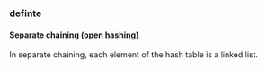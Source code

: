 ### definte


#### Separate chaining (open hashing)  
In separate chaining, each element of the hash table is a linked list.

####
